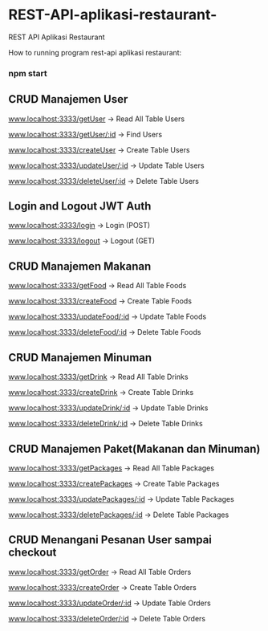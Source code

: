 # REST-API-aplikasi-restaurant-
REST API Aplikasi Restaurant

How to running program rest-api aplikasi restaurant:
### npm start

## CRUD Manajemen User
www.localhost:3333/getUser -> Read All Table Users

www.localhost:3333/getUser/:id -> Find Users

www.localhost:3333/createUser -> Create Table Users

www.localhost:3333/updateUser/:id -> Update Table Users

www.localhost:3333/deleteUser/:id -> Delete Table Users

## Login and Logout JWT Auth
www.localhost:3333/login -> Login (POST)

www.localhost:3333/logout -> Logout (GET)

## CRUD Manajemen Makanan
www.localhost:3333/getFood -> Read All Table Foods

www.localhost:3333/createFood -> Create Table Foods

www.localhost:3333/updateFood/:id -> Update Table Foods

www.localhost:3333/deleteFood/:id -> Delete Table Foods

## CRUD Manajemen Minuman
www.localhost:3333/getDrink -> Read All Table Drinks

www.localhost:3333/createDrink -> Create Table Drinks

www.localhost:3333/updateDrink/:id -> Update Table Drinks

www.localhost:3333/deleteDrink/:id -> Delete Table Drinks

## CRUD Manajemen Paket(Makanan dan Minuman)
www.localhost:3333/getPackages -> Read All Table Packages

www.localhost:3333/createPackages -> Create Table Packages

www.localhost:3333/updatePackages/:id -> Update Table Packages

www.localhost:3333/deletePackages/:id -> Delete Table Packages

## CRUD Menangani Pesanan User sampai checkout
www.localhost:3333/getOrder -> Read All Table Orders

www.localhost:3333/createOrder -> Create Table Orders

www.localhost:3333/updateOrder/:id -> Update Table Orders

www.localhost:3333/deleteOrder/:id -> Delete Table Orders
